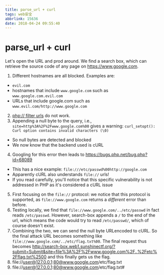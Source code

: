 ```yaml
---
title: parse_url + curl
tags: web安全
abbrlink: 15636
date: 2018-04-24 09:55:40
---
```


# parse_url + curl

Let's open the URL and prod around. We find a search box, which can retrieve the source code of any page on https://www.google.com.

1. Different hostnames are all blocked. Examples are:
  * `evil.com` 
  * hostnames that include `www.google.com` such as `www.google.com.evil.com` 
  * URLs that include google.com such as `www.evil.com/http://www.google.com`
2. [php:// filter urls](https://www.idontplaydarts.com/2011/02/using-php-filter-for-local-file-inclusion/) do not work.
3. Appending a null byte to the query, i.e., `site=http%3A%2F%2Fwww.google.com%00` gives a warning: `curl_setopt(): Curl option contains invalid characters (\0)`
  * So null bytes are detected and blocked
  * We now know that the backend used is cURL
4. Googling for this error then leads to https://bugs.php.net/bug.php?id=68089
  * This has a nice example: `file:///etc/passwd%00http://google.com`
  * Apparently cURL also understands `file://` urls!
  * If you read carefully, you'll notice that this specific vulnerability is not addressed in PHP as it's considered a cURL issue
5. First focusing on the `file://` protocol: we notice that this protocol is supported, as `file://www.google.com` returns a _different_ error than before.
6. Testing locally, we find that `file://www.google.com/../etc/passwd` in fact reads `/etc/passwd`. However, search-box appends a `/`
   to the end of the url, which means the code would try to read `/etc/passwd/`, which of course doesn't exist.
7. Combining the two, we can send the null byte URLencoded to cURL. So the final attack URL becomes something like
   `file://www.google.com/../etc/flag.txt%00`. The final request thus becomes
   http://search-box.web1.sunshinectf.org/?submit=Submit&site=file%3A%2F%2Fwww.google.com%2F..%2Fetc%2Fflag.txt%2500
   and this finally gets us the flag.
8. file://user@127.0.0.1:80@www.google.com/etc/flag.txt
9. file://user@127.0.0.1:80@www.google.com/etc/flag.txt#